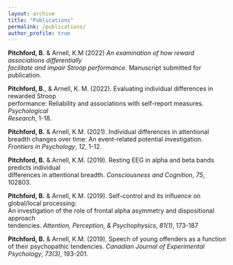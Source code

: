 ```yaml
---
layout: archive
title: "Publications"
permalink: /publications/
author_profile: true
---
```

<b>Pitchford, B.</b> & Arnell, K.M (2022) <i>An examination of how reward associations differentially  
          facilitate and impair Stroop performance</i>. Manuscript submitted for publication.

<b>Pitchford, B.</b>, & Arnell, K. M. (2022). Evaluating individual differences in rewarded Stroop   
        performance: Reliability and associations with self-report measures. <i>Psychological  
        Research</i>, 1-18.

<b>Pitchford, B.</b> & Arnell, K.M. (2021). Individual differences in attentional breadth changes over
        time: An event-related potential investigation. <i>Frontiers in Psychology</i>, <i>12</i>, 1-12.

<b>Pitchford, B.</b> & Arnell, K.M. (2019). Resting EEG in alpha and beta bands predicts individual     
        differences in attentional breadth. <i>Consciousness and Cognition</i>, <i>75</i>, 102803.

<b>Pitchford, B.</b> & Arnell, K.M. (2019). Self-control and its influence on global/local processing:   
        An investigation of the role of frontal alpha asymmetry and dispositional approach   
        tendencies. <i>Attention, Perception, & Psychophysics</i>, <i>81(1)</i>, 173-187

<b>Pitchford, B.</b> & Arnell, K.M. (2019). Speech of young offenders as a function of their
         psychopathic tendencies. <i>Canadian Journal of Experimental Psychology</i>, <i>73(3)</i>, 193-201.  
